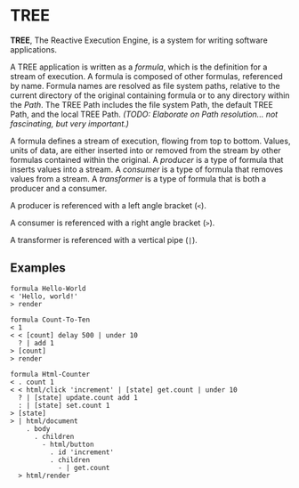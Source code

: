 # TREE

**TREE**, The Reactive Execution Engine, is a system for writing software applications.

A TREE application is written as a *formula*, which is the definition for a stream of execution. A formula is composed of other formulas, referenced by name. Formula names are resolved as file system paths, relative to the current directory of the original containing formula or to any directory within the *Path*. The TREE Path includes the file system Path, the default TREE Path, and the local TREE Path. *(TODO: Elaborate on Path resolution... not fascinating, but very important.)*

A formula defines a stream of execution, flowing from top to bottom. Values, units of data, are either inserted into or removed from the stream by other formulas contained within the original. A *producer* is a type of formula that inserts values into a stream. A *consumer* is a type of formula that removes values from a stream. A *transformer* is a type of formula that is both a producer and a consumer.

A producer is referenced with a left angle bracket (`<`).

A consumer is referenced with a right angle bracket (`>`).

A transformer is referenced with a vertical pipe (`|`).

## Examples

```
formula Hello-World
< 'Hello, world!'
> render

formula Count-To-Ten
< 1
< < [count] delay 500 | under 10
  ? | add 1
> [count]
> render

formula Html-Counter
< . count 1
< < html/click 'increment' | [state] get.count | under 10
  ? | [state] update.count add 1
  : | [state] set.count 1
> [state]
> | html/document
    . body
      . children
        - html/button
          . id 'increment'
          . children
            - | get.count
  > html/render
```
